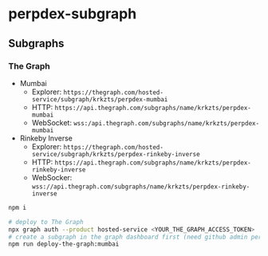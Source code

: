 # perpdex-subgraph

## Subgraphs

### The Graph

-   Mumbai
    -   Explorer: `https://thegraph.com/hosted-service/subgraph/krkzts/perpdex-mumbai`
    -   HTTP: `https://api.thegraph.com/subgraphs/name/krkzts/perpdex-mumbai`
    -   WebSocket: `wss:/api.thegraph.com/subgraphs/name/krkzts/perpdex-mumbai`
-   Rinkeby Inverse
    -   Explorer: `https://thegraph.com/hosted-service/subgraph/krkzts/perpdex-rinkeby-inverse`
    -   HTTP: `https://api.thegraph.com/subgraphs/name/krkzts/perpdex-rinkeby-inverse`
    -   WebSocker: `wss://api.thegraph.com/subgraphs/name/krkzts/perpdex-rinkeby-inverse`

```bash
npm i

# deploy to The Graph
npx graph auth --product hosted-service <YOUR_THE_GRAPH_ACCESS_TOKEN>
# create a subgraph in the graph dashboard first (need github admin permission)
npm run deploy-the-graph:mumbai

```
